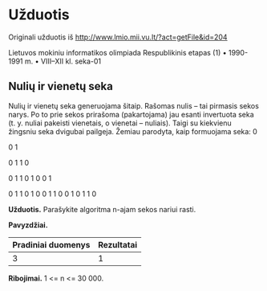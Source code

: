 Užduotis
========
Originali užduotis iš http://www.lmio.mii.vu.lt/?act=getFile&id=204

Lietuvos mokiniu informatikos olimpiada
Respublikinis etapas (1) • 1990-1991 m. • VIII–XII kl. seka-01

Nulių ir vienetų seka
---------------------

Nulių ir vienetų seka generuojama šitaip. Rašomas nulis – tai pirmasis sekos narys. Po to
prie sekos prirašoma (pakartojama) jau esanti invertuota seka (t. y. nuliai pakeisti vienetais,
o vienetai – nuliais). Taigi su kiekvienu žingsniu seka dvigubai pailgeja. Žemiau parodyta,
kaip formuojama seka:
0

0 1

0 1 1 0

0 1 1 0 1 0 0 1

0 1 1 0 1 0 0 1 1 0 0 1 0 1 1 0

**Užduotis.** Parašykite algoritma n-ajam sekos nariui rasti.

**Pavyzdžiai.**

|Pradiniai duomenys|Rezultatai|
|------------------|----------|
|3                 |1         |

**Ribojimai.** 1 <= n <= 30 000.

